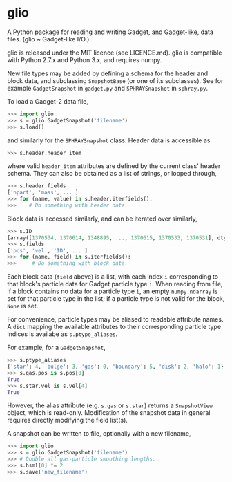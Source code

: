 glio
====

A Python package for reading and writing Gadget, and Gadget-like, data files.
(glio ~ Gadget-like I/O.)

glio is released under the MIT licence (see LICENCE.md).
glio is compatible with Python 2.7.x and Python 3.x, and requires numpy.

New file types may be added by defining a schema for the header and block data,
and subclassing `SnapshotBase` (or one of its subclasses). See for example
`GadgetSnapshot` in `gadget.py` and `SPHRAYSnapshot` in `sphray.py`.

To load a Gadget-2 data file,

```python
>>> import glio
>>> s = glio.GadgetSnapshot('filename')
>>> s.load()
```

and similarly for the `SPHRAYSnapshot` class. Header data is accessible as

```python
>>> s.header.header_item
```

where valid `header_item` attributes are defined by the current class' header
schema. They can also be obtained as a list of strings, or looped through,

```python
>>> s.header.fields
['npart', 'mass', ... ]
>>> for (name, value) in s.header.iterfields():
>>>    # Do something with header data.
```

Block data is accessed similarly, and can be iterated over similarly,

```python
>>> s.ID
[array([1370534, 1370614, 1348895, ..., 1370615, 1370533, 1370531], dtype=uint32), ... ]
>>> s.fields
['pos', 'vel', 'ID', ... ]
>>> for (name, field) in s.iterfields():
>>>     # Do something with block data.
```

Each block data (`field` above) is a list, with each index `i` corresponding to
that block's particle data for Gadget particle type `i`. When reading from file,
if a block contains no data for a particle type `i`, an empty `numpy.ndarray` is
set for that particle type in the list; if a particle type is not valid for the
block, `None` is set.

For convenience, particle types may be aliased to readable attribute names.
A `dict` mapping the available attributes to their corresponding particle type indices is availabe as `s.ptype_aliases`.

For example, for a `GadgetSnapshot`,

```python
>>> s.ptype_aliases
{'star': 4, 'bulge': 3, 'gas': 0, 'boundary': 5, 'disk': 2, 'halo': 1}
>>> s.gas.pos is s.pos[0]
True
>>> s.star.vel is s.vel[4]
True
```

However, the alias attribute (e.g. `s.gas` or `s.star`) returns a `SnapshotView` object, which is read-only.
Modification of the snapshot data in general requires directly modifying the field list(s).

A snapshot can be written to file, optionally with a new filename,

```python
>>> import glio
>>> s = glio.GadgetSnapshot('filename')
>>> # Double all gas-particle smoothing lengths.
>>> s.hsml[0] *= 2
>>> s.save('new_filename')
```
